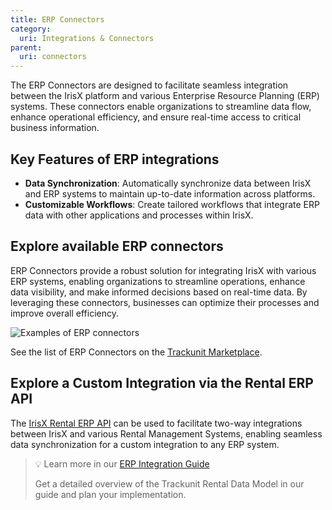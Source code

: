 ```yaml
---
title: ERP Connectors
category:
  uri: Integrations & Connectors
parent:
  uri: connectors
---
```


The ERP Connectors are designed to facilitate seamless integration between the IrisX platform and various Enterprise Resource Planning (ERP) systems. These connectors enable organizations to streamline data flow, enhance operational efficiency, and ensure real-time access to critical business information.

## Key Features of ERP integrations
- **Data Synchronization**: Automatically synchronize data between IrisX and ERP systems to maintain up-to-date information across platforms.
- **Customizable Workflows**: Create tailored workflows that integrate ERP data with other applications and processes within IrisX.

## Explore available ERP connectors
ERP Connectors provide a robust solution for integrating IrisX with various ERP systems, enabling organizations to streamline operations, enhance data visibility, and make informed decisions based on real-time data. By leveraging these connectors, businesses can optimize their processes and improve overall efficiency.

![Examples of ERP connectors](https://cdn.statically.io/gh/trackunit/developer-hub/master/guides/integrations-connectors/erp-connectors-examples.png)

See the list of ERP Connectors on the [Trackunit Marketplace](https://new.manager.trackunit.com/marketplace?q=&c=RENTAL_MANAGEMENT).

## Explore a Custom Integration via the Rental ERP API
The [IrisX Rental ERP API](https://developers.trackunit.com/reference/rental-erp-api-intro) can be used to facilitate two-way integrations between IrisX and various Rental Management Systems, enabling seamless data synchronization for a custom integration to any ERP system.

> 💡 Learn more in our [ERP Integration Guide](https://developers.trackunit.com/docs/custom-erp-integration-guide)
>
> Get a detailed overview of the Trackunit Rental Data Model in our guide and plan your implementation.
